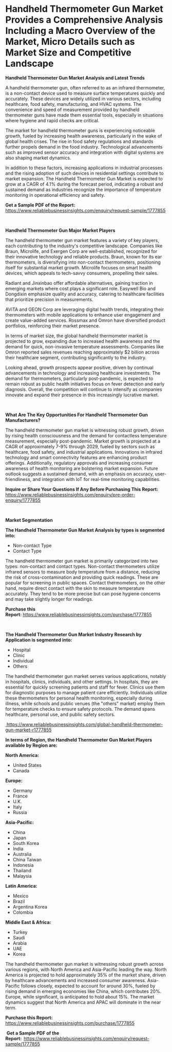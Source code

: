 <p><h1>Handheld Thermometer Gun Market Provides a Comprehensive Analysis Including a Macro Overview of the Market, Micro Details such as Market Size and Competitive Landscape</h1></p><p><strong>Handheld Thermometer Gun Market Analysis and Latest Trends</strong></p>
<p><p>A handheld thermometer gun, often referred to as an infrared thermometer, is a non-contact device used to measure surface temperatures quickly and accurately. These devices are widely utilized in various sectors, including healthcare, food safety, manufacturing, and HVAC systems. The convenience and speed of measurement provided by handheld thermometer guns have made them essential tools, especially in situations where hygiene and rapid checks are critical.</p><p>The market for handheld thermometer guns is experiencing noticeable growth, fueled by increasing health awareness, particularly in the wake of global health crises. The rise in food safety regulations and standards further propels demand in the food industry. Technological advancements such as improved sensor accuracy and integration with digital systems are also shaping market dynamics. </p><p>In addition to these factors, increasing applications in industrial processes and the rising adoption of such devices in residential settings contribute to market expansion. The Handheld Thermometer Gun Market is expected to grow at a CAGR of 4.1% during the forecast period, indicating a robust and sustained demand as industries recognize the importance of temperature monitoring in operational efficiency and safety.</p></p>
<p><strong>Get a Sample PDF of the Report:&nbsp;</strong> <a href="https://www.reliablebusinessinsights.com/enquiry/request-sample/1777855?utm_campaign=2840&utm_medium=2&utm_source=Github&utm_content=ia&utm_term=13042025&utm_id=handheld-thermometer-gun">https://www.reliablebusinessinsights.com/enquiry/request-sample/1777855</a></p>
<p>&nbsp;</p>
<p><strong>Handheld Thermometer Gun Major Market Players</strong></p>
<p><p>The handheld thermometer gun market features a variety of key players, each contributing to the industry's competitive landscape. Companies like Braun, Microlife, and Exergen Corp are well-established, recognized for their innovative technology and reliable products. Braun, known for its ear thermometers, is diversifying into non-contact thermometers, positioning itself for substantial market growth. Microlife focuses on smart health devices, which appeals to tech-savvy consumers, propelling their sales.</p><p>Radiant and Jinxinbao offer affordable alternatives, gaining traction in emerging markets where cost plays a significant role. Easywell Bio and Dongdixin emphasize quality and accuracy, catering to healthcare facilities that prioritize precision in measurements.</p><p>AViTA and GEON Corp are leveraging digital health trends, integrating their thermometers with mobile applications to enhance user engagement and create value-added services. Rossmax and Omron have diversified product portfolios, reinforcing their market presence.</p><p>In terms of market size, the global handheld thermometer market is projected to grow, expanding due to increased health awareness and the demand for quick, non-invasive temperature assessments. Companies like Omron reported sales revenues reaching approximately $2 billion across their healthcare segment, contributing significantly to the industry.</p><p>Looking ahead, growth prospects appear positive, driven by continual advancements in technology and increasing healthcare investments. The demand for thermometers, particularly post-pandemic, is expected to remain robust as public health initiatives focus on fever detection and early diagnosis. Overall, the competition will continue to intensify as companies innovate and expand their presence in this increasingly lucrative market.</p></p>
<p>&nbsp;</p>
<p><strong>What Are The Key Opportunities For Handheld Thermometer Gun Manufacturers?</strong></p>
<p><p>The handheld thermometer gun market is witnessing robust growth, driven by rising health consciousness and the demand for contactless temperature measurement, especially post-pandemic. Market growth is projected at a CAGR of approximately 7-9% through 2029, fueled by sectors such as healthcare, food safety, and industrial applications. Innovations in infrared technology and smart connectivity features are enhancing product offerings. Additionally, regulatory approvals and increasing consumer awareness of health monitoring are bolstering market expansion. Future outlook suggests a sustained demand, with an emphasis on accuracy, user-friendliness, and integration with IoT for real-time monitoring capabilities.</p></p>
<p><strong>Inquire or Share Your Questions If Any Before Purchasing This Report:</strong> <a href="https://www.reliablebusinessinsights.com/enquiry/pre-order-enquiry/1777855?utm_campaign=2840&utm_medium=2&utm_source=Github&utm_content=ia&utm_term=13042025&utm_id=handheld-thermometer-gun">https://www.reliablebusinessinsights.com/enquiry/pre-order-enquiry/1777855</a></p>
<p>&nbsp;</p>
<p><strong>Market Segmentation</strong></p>
<p><strong>The Handheld Thermometer Gun Market Analysis by types is segmented into:</strong></p>
<p><ul><li>Non-contact Type</li><li>Contact Type</li></ul></p>
<p><p>The handheld thermometer gun market is primarily categorized into two types: non-contact and contact types. Non-contact thermometers utilize infrared sensors to measure body temperature from a distance, reducing the risk of cross-contamination and providing quick readings. These are popular for screening in public spaces. Contact thermometers, on the other hand, require direct contact with the skin to measure temperature accurately. They tend to be more precise but can pose hygiene concerns and may take slightly longer for readings.</p></p>
<p><strong>Purchase this Report:&nbsp;</strong><a href="https://www.reliablebusinessinsights.com/purchase/1777855?utm_campaign=2840&utm_medium=2&utm_source=Github&utm_content=ia&utm_term=13042025&utm_id=handheld-thermometer-gun">https://www.reliablebusinessinsights.com/purchase/1777855</a></p>
<p>&nbsp;</p>
<p><strong>The Handheld Thermometer Gun Market Industry Research by Application is segmented into:</strong></p>
<p><ul><li>Hospital</li><li>Clinic</li><li>Individual</li><li>Others</li></ul></p>
<p><p>The handheld thermometer gun market serves various applications, notably in hospitals, clinics, individuals, and other settings. In hospitals, they are essential for quickly screening patients and staff for fever. Clinics use them for diagnostic purposes to manage patient care efficiently. Individuals utilize these thermometers for personal health monitoring, especially during illness, while schools and public venues (the "others" market) employ them for temperature checks to ensure safety protocols. The demand spans healthcare, personal use, and public safety sectors.</p></p>
<p><a href="https://www.reliablebusinessinsights.com/global-handheld-thermometer-gun-market-r1777855?utm_campaign=2840&utm_medium=2&utm_source=Github&utm_content=ia&utm_term=13042025&utm_id=handheld-thermometer-gun">&nbsp;https://www.reliablebusinessinsights.com/global-handheld-thermometer-gun-market-r1777855</a></p>
<p><strong>In terms of Region, the Handheld Thermometer Gun Market Players available by Region are:</strong></p>
<p>
    <p> <strong> North America: </strong>
        <ul>
            <li>United States</li>
            <li>Canada</li>
        </ul>
        </p> 
    <p> <strong> Europe: </strong>
        <ul>
            <li>Germany</li>
            <li>France</li>
            <li>U.K.</li>
            <li>Italy</li>
            <li>Russia</li>
        </ul>
        </p> 
    <p> <strong> Asia-Pacific: </strong>
        <ul>
            <li>China</li>
            <li>Japan</li>
            <li>South Korea</li>
            <li>India</li>
            <li>Australia</li>
            <li>China Taiwan</li>
            <li>Indonesia</li>
            <li>Thailand</li>
            <li>Malaysia</li>
        </ul>
        </p> 
    <p> <strong> Latin America: </strong>
        <ul>
            <li>Mexico</li>
            <li>Brazil</li>
            <li>Argentina Korea</li>
            <li>Colombia</li>
        </ul>
        </p> 
    <p> <strong> Middle East & Africa: </strong>
        <ul>
            <li>Turkey</li>
            <li>Saudi</li>
            <li>Arabia</li>
            <li>UAE</li>
            <li>Korea</li>
        </ul>
    </p>
    </p>
<p><p>The handheld thermometer gun market is witnessing robust growth across various regions, with North America and Asia-Pacific leading the way. North America is projected to hold approximately 35% of the market share, driven by healthcare advancements and increased consumer awareness. Asia-Pacific follows closely, expected to account for around 30%, fueled by rising demand in emerging economies like China, which contributes 20%. Europe, while significant, is anticipated to hold about 15%. The market dynamics suggest that North America and APAC will dominate in the near term.</p></p>
<p><strong>Purchase this Report: </strong><a href="https://www.reliablebusinessinsights.com/purchase/1777855?utm_campaign=2840&utm_medium=2&utm_source=Github&utm_content=ia&utm_term=13042025&utm_id=handheld-thermometer-gun">https://www.reliablebusinessinsights.com/purchase/1777855</a></p>
<p>&nbsp;<strong>Get a Sample PDF of the Report:&nbsp;&nbsp;</strong><a href="https://www.reliablebusinessinsights.com/enquiry/request-sample/1777855?utm_campaign=2840&utm_medium=2&utm_source=Github&utm_content=ia&utm_term=13042025&utm_id=handheld-thermometer-gun">https://www.reliablebusinessinsights.com/enquiry/request-sample/1777855</a></p>
<p><strong></strong></p>
<p><p></p><p></p><p></p></p>